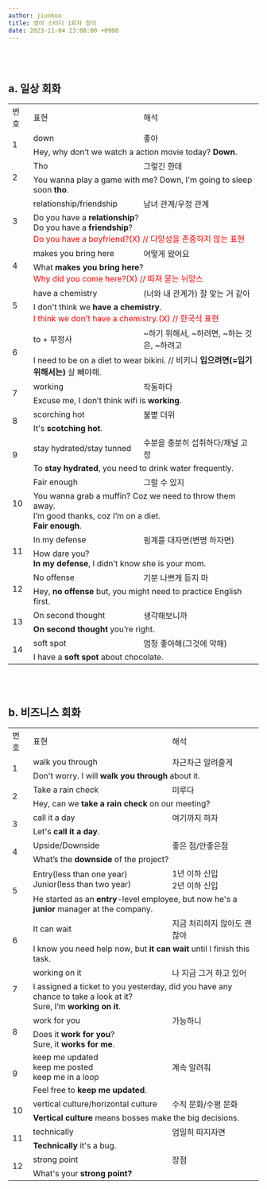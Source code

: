 ```yaml
---
author: jiunkoo
title: 영어 스터디 1회차 정리
date: 2023-11-04 23:00:00 +0900
---
```


<br/>
<br/>

## a. 일상 회화

<div class="tb-plain english-bold">
	<table>
		<tbody>
			<tr>
                <td>번호</td>
				<td>표현</td>
				<td>해석</td>
			</tr>
            <tr>
                <td rowspan="2">1</td>
                <td>down</td>
                <td>좋아</td>
            </tr>
            <tr>
                <td colspan="2">
                    Hey, why don’t we watch a action movie today?
                    <b>Down</b>.
                </td>
            </tr>
            <tr>
                <td rowspan="2">2</td>
                <td>Tho</td>
                <td>그렇긴 한데</td>
            </tr>
            <tr>
                <td colspan="2">
                    You wanna play a game with me?
                    Down, I'm going to sleep soon <b>tho</b>.
                </td>
            </tr>
            <tr>
                <td rowspan="2">3</td>
                <td>
                    relationship/friendship
                </td>
                <td>남녀 관계/우정 관계</td>
            </tr>
            <tr>
                <td colspan="2">
                    Do you have a <b>relationship</b>?<br/>
                    Do you have a <b>friendship</b>?<br/>
                    <span style="color:red">Do you have a boyfriend?(X) // 다양성을 존중하지 않는 표현</span>
                </td>
            </tr>
            <tr>
                <td rowspan="2">4</td>
                <td>makes you bring here</td>
                <td>어떻게 왔어요</td>
            </tr>
            <tr>
                <td colspan="2">
                    What <b>makes you bring here</b>?<br/>
                    <span style="color:red">Why did you come here?(X) // 따져 묻는 뉘앙스</span>
                </td>
            </tr>
            <tr>
                <td rowspan="2">5</td>
                <td>have a chemistry</td>
                <td>(너와 내 관계가) 잘 맞는 거 같아</td>
            </tr>
            <tr>
                <td colspan="2">
                    I don't think we <b>have a chemistry</b>.<br/>
                    <span style="color:red">I think we don't have a chemistry.(X) // 한국식 표현</span>
                </td>
            </tr>
            <tr>
                <td rowspan="2">6</td>
                <td>to + 부정사</td>
                <td>~하기 위해서, ~하려면, ~하는 것은, ~하려고</td>
            </tr>
            <tr>
                <td colspan="2">I need to be on a diet to wear bikini. // 비키니 <b>입으려면(=입기 위해서는)</b> 살 빼야해.</td>
            </tr>
            <tr>
                <td rowspan="2">7</td>
                <td>working</td>
                <td>작동하다</td>
            </tr>
            <tr>
                <td colspan="2">Excuse me, I don’t think wifi is <b>working</b>.</td>
            </tr>
            <tr>
                <td rowspan="2">8</td>
                <td>scorching hot</td>
                <td>불볕 더위</td>
            </tr>
            <tr>
                <td colspan="2">It's <b>scotching hot</b>.</td>
            </tr>
            <tr>
                <td rowspan="2">9</td>
                <td>stay hydrated/stay tunned</td>
                <td>수분을 충분히 섭취하다/채널 고정</td>
            </tr>
            <tr>
                <td colspan="2">To <b>stay hydrated</b>, you need to drink water frequently.</td>
            </tr>
            <tr>
                <td rowspan="2">10</td>
                <td>Fair enough</td>
                <td>그럴 수 있지</td>
            </tr>
            <tr>
                <td colspan="2">
                    You wanna grab a muffin? Coz we need to throw them away.<br/>
                    I’m good thanks, coz I’m on a diet.<br/>
                    <b>Fair enough</b>.
                </td>
            </tr>
            <tr>
                <td rowspan="2">11</td>
                <td>In my defense</td>
                <td>핑계를 대자면(변명 하자면)</td>
            </tr>
            <tr>
                <td colspan="2">
                    How dare you?<br/>
                    <b>In my defense</b>, I didn’t know she is your mom.
                </td>
            </tr>
            <tr>
                <td rowspan="2">12</td>
                <td>No offense</td>
                <td>기분 나쁘게 듣지 마</td>
            </tr>
            <tr>
                <td colspan="2">Hey, <b>no offense</b> but, you might need to practice English first.</td>
            </tr>
            <tr>
                <td rowspan="2">13</td>
                <td>On second thought</td>
                <td>생각해보니까</td>
            </tr>
            <tr>
                <td colspan="2"><b>On second thought</b> you’re right.</td>
            </tr>
            <tr>
                <td rowspan="2">14</td>
                <td>soft spot</td>
                <td>엄청 좋아해(그것에 약해)</td>
            </tr>
            <tr>
                <td colspan="2">I have a <b>soft spot</b> about chocolate.</td>
            </tr>
		</tbody>
	</table>
</div>

<br/>
<br/>

## b. 비즈니스 회화

<div class="tb-plain english-bold">
	<table>
		<tbody>
			<tr>
                <td>번호</td>
				<td>표현</td>
				<td>해석</td>
			</tr>
            <tr>
                <td rowspan="2">1</td>
                <td>walk you through</td>
                <td>차근차근 알려줄게</td>
            </tr>
            <tr>
                <td colspan="2">Don't worry. I will <b>walk you through</b> about it.</td>
            </tr>
            <tr>
                <td rowspan="2">2</td>
                <td>Take a rain check</td>
                <td>미루다</td>
            </tr>
            <tr>
                <td colspan="2">Hey, can we <b>take a rain check</b> on our meeting?</td>
            </tr>
            <tr>
                <td rowspan="2">3</td>
                <td>call it a day</td>
                <td>여기까지 하자</td>
            </tr>
            <tr>
                <td colspan="2">Let's <b>call it a day</b>.</td>
            </tr>
            <tr>
                <td rowspan="2">4</td>
                <td>Upside/Downside</td>
                <td>좋은 점/안좋은점</td>
            </tr>
            <tr>
                <td colspan="2">What’s the <b>downside</b> of the project?</td>
            </tr>
            <tr>
                <td rowspan="2">5</td>
                <td>
                    Entry(less than one year)<br/>
                    Junior(less than two year)
                </td>
                <td>
                    1년 이하 신입<br/>
                    2년 이하 신입
                </td>
            </tr>
            <tr>
                <td colspan="2">He started as an <b>entry</b>-level employee, but now he's a <b>junior</b> manager at the company.</td>
            </tr>
            <tr>
                <td rowspan="2">6</td>
                <td>It can wait</td>
                <td>지금 처리하지 않아도 괜찮아</td>
            </tr>
            <tr>
                <td colspan="2">I know you need help now, but <b>it can wait</b> until I finish this task.</td>
            </tr>
            <tr>
                <td rowspan="2">7</td>
                <td>working on it</td>
                <td>나 지금 그거 하고 있어</td>
            </tr>
            <tr>
                <td colspan="2">
                I assigned a ticket to you yesterday, did you have any chance to take a look at it?<br/>
Sure, I’m <b>working on it</b>.
                </td>
            </tr>
            <tr>
                <td rowspan="2">8</td>
                <td>work for you</td>
                <td>가능하니</td>
            </tr>
            <tr>
                <td colspan="2">
                    Does it <b>work for you</b>?<br/>
                    Sure, it <b>works for me</b>.
                </td>
            </tr>
            <tr>
                <td rowspan="2">9</td>
                <td>
                    keep me updated<br/>
                    keep me posted<br/>
                    keep me in a loop
                </td>
                <td>계속 알려줘</td>
            </tr>
            <tr>
                <td colspan="2">Feel free to <b>keep me updated</b>.</td>
            </tr>
            <tr>
                <td rowspan="2">10</td>
                <td>
                    vertical culture/horizontal culture
                </td>
                <td>수직 문화/수평 문화</td>
            </tr>
            <tr>
                <td colspan="2"><b>Vertical culture</b> means bosses make the big decisions.</td>
            </tr>
            <tr>
                <td rowspan="2">11</td>
                <td>technically</td>
                <td>엄밀히 따지자면</td>
            </tr>
            <tr>
                <td colspan="2"><b>Technically</b> it's a bug.</td>
            </tr>
            <tr>
                <td rowspan="2">12</td>
                <td>strong point</td>
                <td>장점</td>
            </tr>
            <tr>
                <td colspan="2">What's your <b>strong point?</b></td>
            </tr>
		</tbody>
	</table>
</div>
